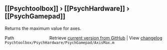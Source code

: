 ## [[Psychtoolbox]] &#8250; [[PsychHardware]] &#8250; [[PsychGamepad]]

Returns the maximum value for axes.  
  
  
  




<div class="code_header" style="text-align:right;">
  <span style="float:left;">Path&nbsp;&nbsp;</span> <span class="counter">Retrieve <a href=
  "https://raw.github.com/Psychtoolbox-3/Psychtoolbox-3/beta/Psychtoolbox/PsychHardware/PsychGamepad/AxisMax.m">current version from GitHub</a> | View <a href=
  "https://github.com/Psychtoolbox-3/Psychtoolbox-3/commits/beta/Psychtoolbox/PsychHardware/PsychGamepad/AxisMax.m">changelog</a></span>
</div>
<div class="code">
  <code>Psychtoolbox/PsychHardware/PsychGamepad/AxisMax.m</code>
</div>

